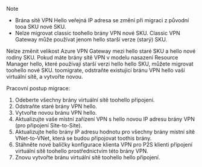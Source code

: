 > [!NOTE]
> * Brána sítě VPN Hello veřejná IP adresa se změní při migraci z původní tooa SKU nové SKU.
> * Nelze migrovat classic toohello brány VPN nové SKU. Classic VPN Gateway může používat jenom hello starší verze (starý) SKU.
> 

Nelze změnit velikost Azure VPN Gateway mezi hello staré SKU a hello nové rodiny SKU. Pokud máte brány sítě VPN v modelu nasazení Resource Manager hello, které používají starší verzi hello hello SKU, můžete migrovat toohello nové SKU. toomigrate, odstraňte existující bránu VPN hello vaší virtuální sítě, a vytvořte novou.

Pracovní postup migrace:

1. Odeberte všechny brány virtuální sítě toohello připojení.
2. Odstraňte staré brány VPN hello.
3. Vytvořte novou bránu VPN hello.
4. Aktualizujte vaše místní zařízení VPN s hello novou IP adresu brány VPN (pro připojení Site-to-Site).
5. Aktualizujte hello brány IP adresu hodnotu pro všechny brány místní sítě VNet-to-VNet, která se budou připojovat toothis brány.
6. Stáhněte nové balíčky konfigurace klienta VPN pro P2S klienti připojení virtuální sítě toohello prostřednictvím této brány VPN.
7. Znovu vytvořte bránu virtuální sítě toohello hello připojení.
